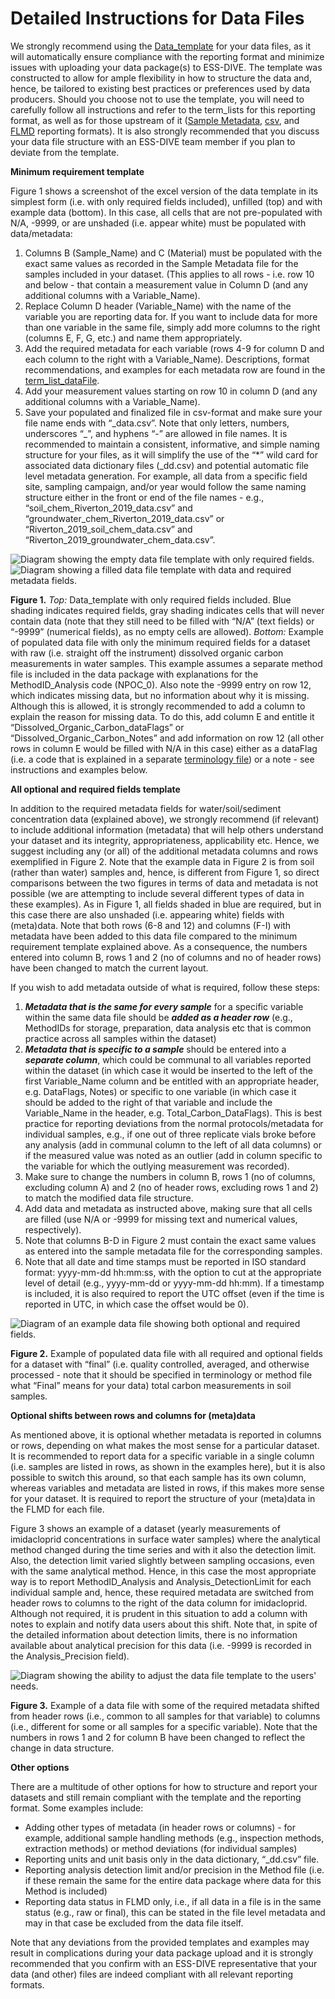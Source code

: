 # Detailed Instructions for Data Files

We strongly recommend using the [Data_template](templates/Data_opt_template.csv) for your data files, as it will automatically ensure compliance with the reporting format and minimize issues with uploading your data package(s) to ESS-DIVE. The template was constructed to allow for ample flexibility in how to structure the data and, hence, be tailored to existing best practices or preferences used by data producers. Should you choose not to use the template, you will need to carefully follow all instructions and refer to the term_lists for this reporting format, as well as for those upstream of it ([Sample Metadata](https://ess-dive.gitbook.io/sample-id-and-metadata/), [csv](https://ess-dive.gitbook.io/csv-file-structure-reporting-format/), and [FLMD](https://ess-dive.gitbook.io/file-level-metadata-reporting-format/) reporting formats). It is also strongly recommended that you discuss your data file structure with an ESS-DIVE team member if you plan to deviate from the template.

**Minimum requirement template**

Figure 1 shows a screenshot of the excel version of the data template in its simplest form (i.e. with only required fields included), unfilled (top) and with example data (bottom). In this case, all cells that are not pre-populated with N/A, -9999, or are unshaded (i.e. appear white) must be populated with data/metadata: 

  1. Columns B (Sample_Name) and C (Material) must be populated with the exact same values as recorded in the Sample Metadata file for the samples included in your dataset. (This applies to all rows - i.e. row 10 and below - that contain a measurement value in Column D (and any additional columns with a Variable_Name).
  2. Replace Column D header (Variable_Name) with the name of the variable you are reporting data for. If you want to include data for more than one variable in the same file, simply add more columns to the right (columns E, F, G, etc.) and name them appropriately.
  3. Add the required metadata for each variable (rows 4-9 for column D and each column to the right with a Variable_Name). Descriptions, format recommendations, and examples for each metadata row are found in the [term_list_dataFile](term_lists/term_list_dataFile.md).
  4. Add your measurement values starting on row 10 in column D (and any additional columns with a Variable_Name).
  5. Save your populated and finalized file in csv-format and make sure your file name ends with “\_data.csv”. Note that only letters, numbers, underscores “\_”, and hyphens “-” are allowed in file names. It is recommended to maintain a consistent, informative, and simple naming structure for your files, as it will simplify the use of the “\*” wild card for associated data dictionary files (\_dd.csv) and potential automatic file level metadata generation. For example, all data from a specific field site, sampling campaign, and/or year would follow the same naming structure either in the front or end of the file names - e.g., “soil_chem_Riverton_2019_data.csv” and “groundwater_chem_Riverton_2019_data.csv” or “Riverton_2019_soil_chem_data.csv” and “Riverton_2019_groundwater_chem_data.csv”.

![Diagram showing the empty data file template with only required fields.](.gitbook/assests/Data_File_Figure_1_Top.png)
![Diagram showing a filled data file template with data and required metadata fields.](.gitbook/assests/Data_File_Figure_1_Bottom.png)

**Figure 1.**
*Top:* Data_template with only required fields included. Blue shading indicates required fields, gray shading indicates cells that will never contain data (note that they still need to be filled with “N/A” (text fields) or “-9999” (numerical fields), as no empty cells are allowed). *Bottom:* Example of populated data file with only the minimum required fields for a dataset with raw (i.e. straight off the instrument) dissolved organic carbon measurements in water samples. This example assumes a separate method file is included in the data package with explanations for the MethodID_Analysis code (NPOC_0). Also note the -9999 entry on row 12, which indicates missing data, but no information about why it is missing. Although this is allowed, it is strongly recommended to add a column to explain the reason for missing data. To do this, add column E and entitle it “Dissolved_Organic_Carbon_dataFlags” or “Dissolved_Organic_Carbon_Notes”  and add information on row 12 (all other rows in column E would be filled with N/A in this case) either as a dataFlag (i.e. a code that is explained in a separate [terminology file](Detailed_Instructions_Terminology_File.md)) or a note - see instructions and examples below.

**All optional and required fields template**

In addition to the required metadata fields for water/soil/sediment concentration data (explained above), we strongly recommend (if relevant) to include additional information (metadata) that will help others understand your dataset and its integrity, appropriateness, applicability etc. Hence, we suggest including any (or all) of the additional metadata columns and rows exemplified in Figure 2. Note that the example data in Figure 2 is from soil (rather than water) samples and, hence, is different from Figure 1, so direct comparisons between the two figures in terms of data and metadata is not possible (we are attempting to include several different types of data in these examples). As in Figure 1, all fields shaded in blue are required, but in this case there are also unshaded (i.e. appearing white) fields with (meta)data. Note that both rows (6-8 and 12) and columns (F-I) with metadata have been added to this data file compared to the minimum requirement template explained above. As a consequence, the numbers entered into column B, rows 1 and 2 (no of columns and no of header rows) have been changed to match the current layout.

If you wish to add metadata outside of what is required, follow these steps:
  1. _**Metadata that is the same for every sample**_ for a specific variable within the same data file should be _**added as a header row**_ (e.g., MethodIDs for storage, preparation, data analysis etc that is common practice across all samples within the dataset)
  3. _**Metadata that is specific to a sample**_ should be entered into a _**separate column**_, which could be communal to all variables reported within the dataset (in which case it would be inserted to the left of the first Variable_Name column and be entitled with an appropriate header, e.g. DataFlags, Notes) or specific to one variable (in which case it should be added to the right of that variable and include the Variable_Name in the header, e.g. Total_Carbon_DataFlags). This is best practice for reporting deviations from the normal protocols/metadata for individual samples, e.g., if one out of three replicate vials broke before any analysis (add in communal column to the left of all data columns) or if the measured value was noted as an outlier (add in column specific to the variable for which the outlying measurement was recorded).
  4. Make sure to change the numbers in column B, rows 1 (no of columns, excluding column A) and 2 (no of header rows, excluding rows 1 and 2) to match the modified data file structure.
  5. Add data and metadata as instructed above, making sure that all cells are filled (use N/A or -9999 for missing text and numerical values, respectively).
  6. Note that columns B-D in Figure 2 must contain the exact same values as entered into the sample metadata file for the corresponding samples.
  7. Note that all date and time stamps must be reported in ISO standard format: yyyy-mm-dd hh:mm:ss, with the option to cut at the appropriate level of detail (e.g., yyyy-mm-dd or yyyy-mm-dd hh:mm). If a timestamp is included, it is also required to report the UTC offset (even if the time is reported in UTC, in which case the offset would be 0).

![Diagram of an example data file showing both optional and required fields.](.gitbook/assests/Data_File_Figure_2.png)

**Figure 2.** Example of populated data file with all required and optional fields for a dataset with “final” (i.e. quality controlled, averaged, and otherwise processed - note that it should be specified in terminology or method file what “Final” means for your data) total carbon measurements in soil samples. 

**Optional shifts between rows and columns for (meta)data**

As mentioned above, it is optional whether metadata is reported in columns or rows, depending on what makes the most sense for a particular dataset. It is recommended to report data for a specific variable in a single column (i.e. samples are listed in rows, as shown in the examples here), but it is also possible to switch this around, so that each sample has its own column, whereas variables and metadata are listed in rows, if this makes more sense for your dataset. It is required to report the structure of your (meta)data in the FLMD for each file.

Figure 3 shows an example of a dataset (yearly measurements of imidacloprid concentrations in surface water samples) where the analytical method changed during the time series and with it also the detection limit. Also, the detection limit varied slightly between sampling occasions, even with the same analytical method. Hence, in this case the most appropriate way is to report MethodID_Analysis and Analysis_DetectionLimit for each individual sample and, hence, these required metadata are switched from header rows to columns to the right of the data column for imidacloprid. Although not required, it is prudent in this situation to add a column with notes to explain and notify data users about this shift. Note that, in spite of the detailed information about detection limits, there is no information available about analytical precision for this data (i.e. -9999 is recorded in the Analysis_Precision field).

![Diagram showing the ability to adjust the data file template to the users' needs.](.gitbook/assests/Data_File_Figure%203.png)

**Figure 3.** Example of a data file with some of the required metadata shifted from header rows (i.e., common to all samples for that variable) to columns (i.e., different for some or all samples for a specific variable). Note that the numbers in rows 1 and 2 for column B have been changed to reflect the change in data structure.

**Other options**

There are a multitude of other options for how to structure and report your datasets and still remain compliant with the template and the reporting format. Some examples include:
  - Adding other types of metadata (in header rows or columns) - for example, additional sample handling methods (e.g., inspection methods, extraction methods) or method deviations (for individual samples)
  - Reporting units and unit basis only in the data dictionary, “_dd.csv” file.
  - Reporting analysis detection limit and/or precision in the Method file (i.e. if these remain the same for the entire data package where data for this Method is included)
  - Reporting data status in FLMD only, i.e., if all data in a file is in the same status (e.g., raw or final), this can be stated in the file level metadata and may in that case be excluded from the data file itself.

Note that any deviations from the provided templates and examples may result in complications during your data package upload and it is strongly recommended that you confirm with an ESS-DIVE representative that your data (and other) files are indeed compliant with all relevant reporting formats.
